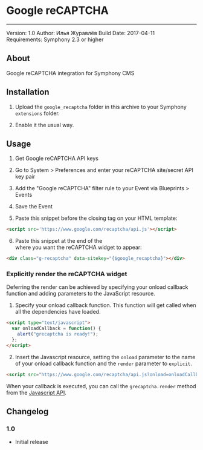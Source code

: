 # Google reCAPTCHA
-----------

Version: 1.0
Author: Илья Журавлёв
Build Date: 2017-04-11  
Requirements: Symphony 2.3 or higher

## About

Google reCAPTCHA integration for Symphony CMS


## Installation

1. Upload the `google_recaptcha` folder in this archive to your Symphony `extensions` folder.

2. Enable it the usual way.


## Usage

1. Get Google reCAPTCHA API keys

2. Go to System > Preferences and enter your reCAPTCHA site/secret API key pair

3. Add the "Google reCAPTCHA" filter rule to your Event via Blueprints > Events

4. Save the Event

5. Paste this snippet before the closing </head> tag on your HTML template:

```HTML    
<script src='https://www.google.com/recaptcha/api.js'></script>
```

6. Paste this snippet at the end of the <form> where you want the reCAPTCHA widget to appear:

```HTML    
<div class="g-recaptcha" data-sitekey="{$google_recaptcha}"></div>
```

### Explicitly render the reCAPTCHA widget

Deferring the render can be achieved by specifying your onload callback function and adding parameters to the JavaScript resource.

1. Specify your onload callback function.  This function will get called when all the dependencies have loaded.

```HTML
<script type="text/javascript">
  var onloadCallback = function() {
    alert("grecaptcha is ready!");
  };
</script>
```

2. Insert the Javascript resource, setting the `onload` parameter to the name of your onload callback function and the `render` parameter to `explicit`.

```HTML
<script src="https://www.google.com/recaptcha/api.js?onload=onloadCallback&amp;render=explicit" async="async" defer="defer"></script>
```

When your callback is executed, you can call the `grecaptcha.render` method from the [Javascript API](https://developers.google.com/recaptcha/docs/display#js_api).


## Changelog

### 1.0
 - Initial release
